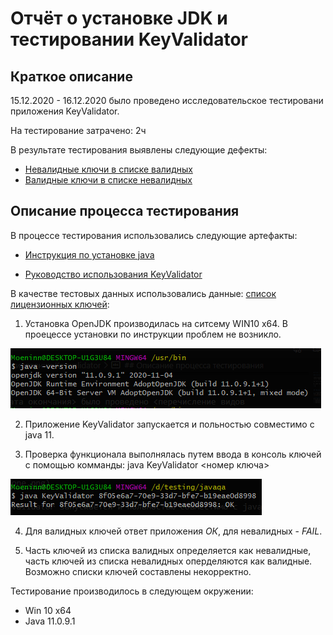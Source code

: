 # Отчёт о установке JDK и тестировании KeyValidator

## Краткое описание

15.12.2020 - 16.12.2020 было проведено исследовательское тестировани приложения KeyValidator.

На тестирование затрачено: 2ч

В результате тестирования выявлены следующие дефекты:
* [Невалидные ключи в списке валидных](https://github.com/Bogdmoen/jvqa1.1/issues/1)
* [Валидные ключи в списке невалидных](https://github.com/Bogdmoen/jvqa1.1/issues/2)


## Описание процесса тестирования

В процессе тестирования использовались следующие артефакты:
* [Инструкция по установке java](https://github.com/netology-code/javaqa-homeworks/blob/master/intro/openjdk11-manual.md)

* [Руководство использования KeyValidator](https://github.com/netology-code/javaqa-homeworks/blob/master/intro/user-manual.md)

В качестве тестовых данных использовались данные: [список лицензионных ключей](https://github.com/netology-code/javaqa-homeworks/blob/master/intro/user-manual.md):

1. Установка OpenJDK производилась на ситсему WIN10 x64.
В проецессе установки по инструкции проблем не возникло.

![](files/java11done.png)

2. Приложение KeyValidator запускается и польностью совместимо с java 11.


3. Проверка функционала выполнялась путем ввода в консоль ключей  с помощью комманды: java KeyValidator <номер ключа>

![](files/valapp1.png)

4. Для валидных ключей ответ приложения *ОК*, для невалидных - *FAIL*. 

5. Часть ключей из списка валидных определяется как невалидные, часть ключей из списка невалидных оперделяются как валидные. Возможно списки ключей составлены некорректно.


Тестирование производилось в следующем окружении:
* Win 10 x64
* Java 11.0.9.1

